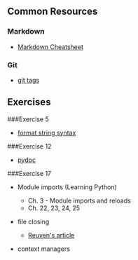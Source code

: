 ## Common Resources
### Markdown
* [Markdown Cheatsheet](https://github.com/adam-p/markdown-here/wiki/Markdown-Cheatsheet#links)

### Git
* [git tags](http://git-scm.com/book/tr/v2/Git-Basics-Tagging)

## Exercises

###Exercise 5

* [format string syntax](https://docs.python.org/2/library/string.html#format-string-syntax)

###Exercise 12

* [pydoc](https://docs.python.org/2/library/pydoc.html)

###Exercise 17

* Module imports (Learning Python)
    - Ch. 3 - Module imports and reloads
    - Ch. 22, 23, 24, 25

*  file closing
    -  [Reuven's article](http://blog.lerner.co.il/dont-use-python-close-files-answer-depends/)
* context managers

